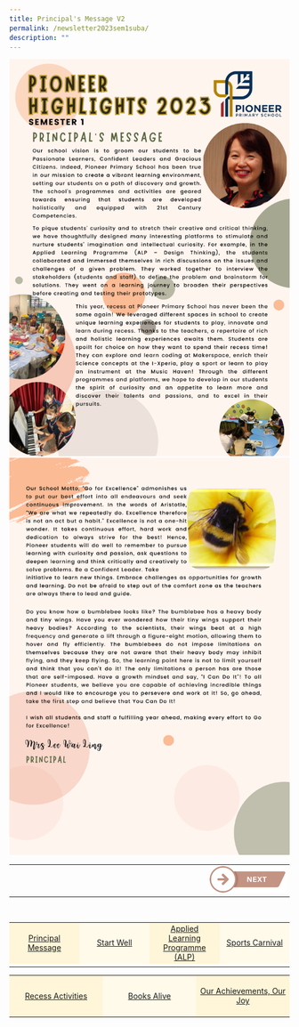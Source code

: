 ```yaml
---
title: Principal's Message V2
permalink: /newsletter2023sem1suba/
description: ""
---
```

<img src="/images/Newsletter/newsletter_sem1_pg01.png">
<img src="/images/Newsletter/newsletter_sem1_pg02.png">




<table style="width: 100%;">
<tbody>
<tr>
<td style="text-align: left; width:70%;">&nbsp; </td>
<td style="text-align: right;"><a href="/newsletter2023sem1subb/"><img src="/images/Newsletter/btn_next.png"></a></td>
</tr>
</tbody>
</table><br>

<table style="width: 100%;" border="0">
<tbody>
<tr style="height: 75px;">
<td style="text-align: center; width:25%; vertical-align: middle;background-color: #FFF6D9; border-color: white;"><a href="/newsletter2023sem1suba/">Principal Message</a></td>
<td style="text-align: center; width: 25%; vertical-align: middle;background-color: #FFFAEA; border-color: white;"><a href="/newsletter2023sem1subb/">Start Well </a></td>
<td style="text-align: center; width: 25%; vertical-align: middle;background-color: #FFF6D9; border-color: white;"><a href="/newsletter2023sem1subc/">Applied Learning Programme (ALP)</a></td>
<td style="text-align: center; width: 25%; vertical-align: middle; background-color: #FFFAEA; border-color: white;"><a href="/newsletter2023sem1subd/">Sports Carnival</a></td>
	</tr><tr><td></td></tr></tbody>
</table>

<table style="width: 100%;" border="0">
<tbody>
<tr style="height: 75px;"><td style="text-align: center; width: 33%; vertical-align: middle;background-color: #FFF6D9; border-color: white;"><a href="/newsletter2023sem1sube/">Recess Activities</a></td>
<td style="text-align: center; width: 33%; vertical-align: middle; background-color: #FFFAEA; border-color: white;"><a href="/newsletter2023sem1subf/">Books Alive</a></td>
<td style="text-align: center; width: 33%; vertical-align: middle;background-color: #FFF6D9; border-color: white;"><a href="/newsletter2023sem1subg/">Our Achievements, Our Joy</a></td>
</tr></tbody>
</table>